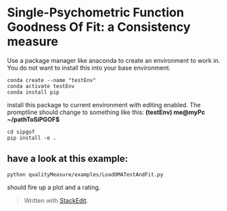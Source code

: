 # Single-Psychometric Function Goodness Of Fit: a Consistency measure
Use a package manager like anaconda to create an environment to work in. You do not want to install this into your base environment.

	conda create --name "testEnv"
	conda activate testEnv
	conda install pip

install this package to current environment with editing enabled. 
The promptline should change to something like this: **(testEnv) me@myPc ~/pathToSiPGOF$**

	cd sipgof
	pip install -e .

## have a look at this example:

	python qualityMeasure/examples/LoadOMATestAndFit.py
 
should fire up a plot and a rating.

> Written with [StackEdit](https://stackedit.io/).
